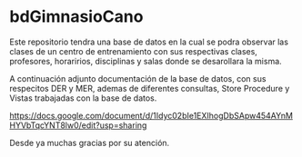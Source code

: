 # bdGimnasioCano
Este repositorio tendra una base de datos en la cual se podra observar las clases de un centro de entrenamiento con sus respectivas clases, 
profesores, horaririos, disciplinas y salas donde se desarollara la misma.

A continuación adjunto documentación de la base de datos, con sus respecitos DER y MER, ademas de diferentes consultas, Store Procedure y Vistas 
trabajadas con la base de datos.

https://docs.google.com/document/d/1Idyc02bIe1EXIhogDbSApw454AYnMHYVbTqcYNT8lw0/edit?usp=sharing


Desde ya muchas gracias por su atención. 
